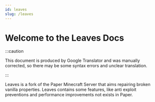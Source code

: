 ```yaml
---
id: leaves
slug: /leaves
---
```


# Welcome to the Leaves Docs

:::caution

This document is produced by Google Translator and was manually corrected,
so there may be some syntax errors and unclear translation.

:::

Leaves is a fork of the Paper Minecraft Server that aims repairing broken vanilla properties.
Leaves contains some features, like anti exploit preventions and performance improvements not exists in Paper.
